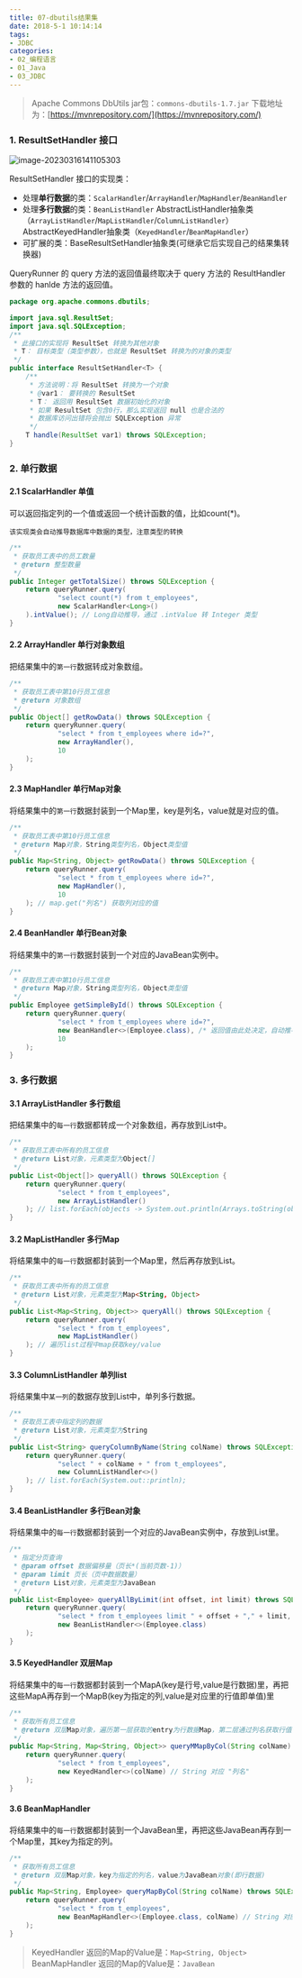 ```yaml
---
title: 07-dbutils结果集
date: 2018-5-1 10:14:14
tags:
- JDBC
categories: 
- 02_编程语言
- 01_Java
- 03_JDBC
---
```




>Apache Commons DbUtils jar包：`commons-dbutils-1.7.jar`
>下载地址为：[https://mvnrepository.com/](https://mvnrepository.com/)

### 1. ResultSetHandler 接口
![image-20230316141105303](https://jy-imgs.oss-cn-beijing.aliyuncs.com/img/20230316141106.png)

ResultSetHandler 接口的实现类：

- 处理**单行数据**的类：`ScalarHandler`/`ArrayHandler`/`MapHandler`/`BeanHandler`
- 处理**多行数据**的类：`BeanListHandler`
AbstractListHandler抽象类（`ArrayListHandler`/`MapListHandler`/`ColumnListHandler`）
AbstractKeyedHandler抽象类（`KeyedHandler`/`BeanMapHandler`）
- 可扩展的类：BaseResultSetHandler抽象类(可继承它后实现自己的结果集转换器)

QueryRunner 的 query 方法的返回值最终取决于 query 方法的 ResultHandler 参数的 hanlde 方法的返回值。

```java
package org.apache.commons.dbutils;

import java.sql.ResultSet;
import java.sql.SQLException;
/**
 * 此接口的实现将 ResultSet 转换为其他对象
 * T： 目标类型（类型参数），也就是 ResultSet 转换为的对象的类型
 */
public interface ResultSetHandler<T> {
	/**
     * 方法说明：将 ResultSet 转换为一个对象
     * @var1： 要转换的 ResultSet
     * T： 返回用 ResultSet 数据初始化的对象
     * 如果 ResultSet 包含0行，那么实现返回 null 也是合法的
     * 数据库访问出错将会抛出 SQLException 异常
     */
	T handle(ResultSet var1) throws SQLException;
}
```

### 2. 单行数据
#### 2.1 ScalarHandler 单值
可以返回指定列的一个值或返回一个统计函数的值，比如count(*)。

`该实现类会自动推导数据库中数据的类型，注意类型的转换`

```java
/**
 * 获取员工表中的员工数量
 * @return 整型数量
 */
public Integer getTotalSize() throws SQLException {
    return queryRunner.query(
            "select count(*) from t_employees",
            new ScalarHandler<Long>()
    ).intValue(); // Long自动推导，通过 .intValue 转 Integer 类型
}
```

#### 2.2 ArrayHandler 单行对象数组
把结果集中的`第一行`数据转成对象数组。

```java
/**
 * 获取员工表中第10行员工信息
 * @return 对象数组
 */
public Object[] getRowData() throws SQLException {
    return queryRunner.query(
            "select * from t_employees where id=?",
            new ArrayHandler(),
            10
    );
}
```

#### 2.3 MapHandler 单行Map对象
将结果集中的`第一行`数据封装到一个Map里，key是列名，value就是对应的值。
```java
/**
 * 获取员工表中第10行员工信息
 * @return Map对象，String类型列名，Object类型值
 */
public Map<String, Object> getRowData() throws SQLException {
    return queryRunner.query(
            "select * from t_employees where id=?",
            new MapHandler(),
            10
    ); // map.get("列名") 获取列对应的值
}
```

#### 2.4 BeanHandler 单行Bean对象
将结果集中的`第一行`数据封装到一个对应的JavaBean实例中。
```java
/**
 * 获取员工表中第10行员工信息
 * @return Map对象，String类型列名，Object类型值
 */
public Employee getSimpleById() throws SQLException {
    return queryRunner.query(
            "select * from t_employees where id=?",
            new BeanHandler<>(Employee.class), /* 返回值由此处决定，自动推导 */
            10
    );
}
```

### 3. 多行数据
#### 3.1 ArrayListHandler 多行数组
把结果集中的`每一行`数据都转成一个对象数组，再存放到List中。
```java
/**
 * 获取员工表中所有的员工信息
 * @return List对象，元素类型为Object[]
 */
public List<Object[]> queryAll() throws SQLException {
    return queryRunner.query(
            "select * from t_employees",
            new ArrayListHandler()
    ); // list.forEach(objects -> System.out.println(Arrays.toString(objects)));
}
```
#### 3.2 MapListHandler 多行Map
将结果集中的`每一行`数据都封装到一个Map里，然后再存放到List。
```java
/**
 * 获取员工表中所有的员工信息
 * @return List对象，元素类型为Map<String, Object>
 */
public List<Map<String, Object>> queryAll() throws SQLException {
    return queryRunner.query(
            "select * from t_employees",
            new MapListHandler()
    ); // 遍历list过程中map获取key/value
}
```
#### 3.3 ColumnListHandler 单列list
将结果集中`某一列`的数据存放到List中，单列多行数据。
```java
/**
 * 获取员工表中指定列的数据
 * @return List对象，元素类型为String
 */
public List<String> queryColumnByName(String colName) throws SQLException {
    return queryRunner.query(
            "select " + colName + " from t_employees",
            new ColumnListHandler<>()
    ); // list.forEach(System.out::println);
}
```
#### 3.4 BeanListHandler 多行Bean对象
将结果集中的`每一行`数据都封装到一个对应的JavaBean实例中，存放到List里。
```java
/**
 * 指定分页查询
 * @param offset 数据偏移量（页长*(当前页数-1)）
 * @param limit 页长（页中数据数量）
 * @return List对象，元素类型为JavaBean
 */
public List<Employee> queryAllByLimit(int offset, int limit) throws SQLException {
    return queryRunner.query(
            "select * from t_employees limit " + offset + "," + limit,
            new BeanListHandler<>(Employee.class)
    );
}
```
#### 3.5 KeyedHandler 双层Map
将结果集中的`每一行`数据都封装到一个MapA(key是行号,value是行数据)里，再把这些MapA再存到一个MapB(key为指定的列,value是对应里的行值即单值)里
```java
/**
 * 获取所有员工信息
 * @return 双层Map对象，遍历第一层获取的entry为行数据Map，第二层通过列名获取行值
 */
public Map<String, Map<String, Object>> queryMMapByCol(String colName) throws SQLException {
    return queryRunner.query(
            "select * from t_employees",
            new KeyedHandler<>(colName) // String 对应 "列名"
    );
}
```

#### 3.6 BeanMapHandler
将结果集中的`每一行`数据都封装到一个JavaBean里，再把这些JavaBean再存到一个Map里，其key为指定的列。
```java
/**
 * 获取所有员工信息
 * @return 双层Map对象，key为指定的列名，value为JavaBean对象(即行数据)
 */
public Map<String, Employee> queryMapByCol(String colName) throws SQLException {
    return queryRunner.query(
            "select * from t_employees",
            new BeanMapHandler<>(Employee.class, colName) // String 对应 "列名"
    );
}
```

>KeyedHandler 返回的Map的Value是：`Map<String, Object>`
>BeanMapHandler 返回的Map的Value是：`JavaBean`